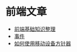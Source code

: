 # 前端文章
* [前端基础知识整理](https://github.com/xinglee23/myBlog/issues/2)
* [事件](https://github.com/xinglee23/myBlog/issues/1)
* [如何使用移动设备方针器](https://github.com/xinglee23/myBlog/issues/3)
